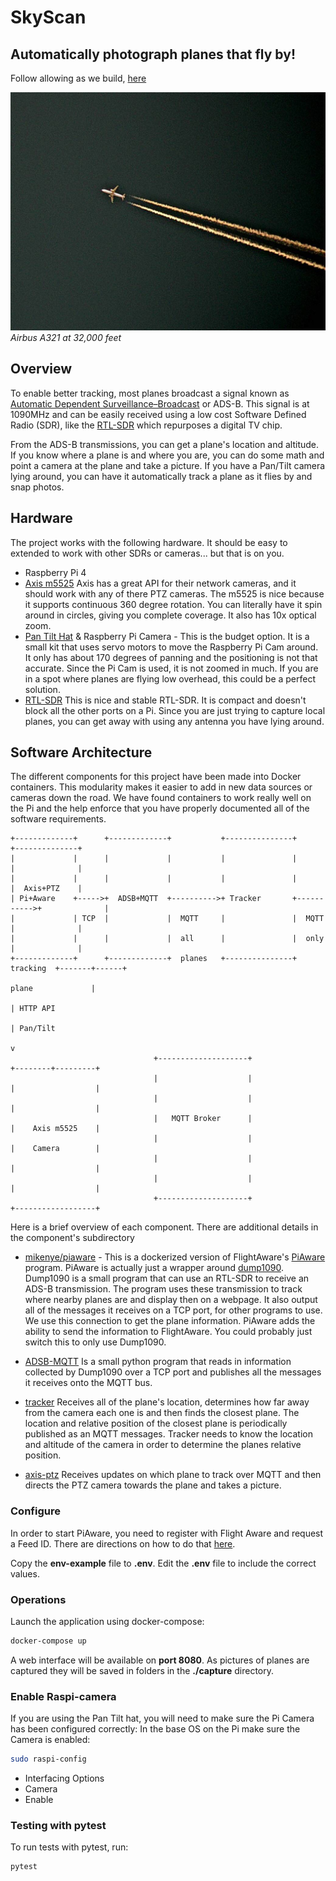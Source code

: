 # SkyScan
Automatically photograph planes that fly by!
-----
Follow allowing as we build, [here](https://iqtlabs.github.io/SkyScan/)

![Airbus A321](media/a321.jpg)
*Airbus A321 at 32,000 feet*

## Overview
To enable better tracking, most planes broadcast a signal known as [Automatic Dependent Surveillance–Broadcast](https://en.wikipedia.org/wiki/Automatic_Dependent_Surveillance–Broadcast) or ADS-B. This signal is at 1090MHz and can be easily received using a low cost Software Defined Radio (SDR), like the [RTL-SDR](https://learn.adafruit.com/getting-started-with-rtl-sdr-and-sdr-sharp) which repurposes a digital TV chip.

From the ADS-B transmissions, you can get a plane's location and altitude. If you know where a plane is and where you are, you can do some math and point a camera at the plane and take a picture. If you have a Pan/Tilt camera lying around, you can have it automatically track a plane as it flies by and snap photos.

## Hardware
The project works with the following hardware. It should be easy to extended to work with other SDRs or cameras... but that is on you.
- Raspberry Pi 4
- [Axis m5525](https://www.axis.com/en-us/products/axis-m5525-e) Axis has a great API for their network cameras, and it should work with any of there PTZ cameras. The m5525 is nice because it supports continuous 360 degree rotation. You can literally have it spin around in circles, giving you complete coverage. It also has 10x optical zoom.
- [Pan Tilt Hat](https://shop.pimoroni.com/products/pan-tilt-hat?variant=22408353287) & Raspberry Pi Camera - This is the budget option. It is a small kit that uses servo motors to move the Raspberry Pi Cam around. It only has about 170 degrees of panning and the positioning is not that accurate. Since the Pi Cam is used, it is not zoomed in much. If you are in a spot where planes are flying low overhead, this could be a perfect solution. 
- [RTL-SDR](https://www.nooelec.com/store/sdr/nesdr-smart-sdr.html) This is nice and stable RTL-SDR. It is compact and doesn't block all the other ports on a Pi. Since you are just trying to capture local planes, you can get away with using any antenna you have lying around.

## Software Architecture

The different components for this project have been made into Docker containers. This modularity makes it easier to add in new data sources or cameras down the road. We have found containers to work really well on the Pi and the help enforce that you have properly documented all of the software requirements.

````
+-------------+      +-------------+           +---------------+            +--------------+
|             |      |             |           |               |            |              |
|             |      |             |           |               |            |  Axis+PTZ    |
| Pi+Aware    +----->+  ADSB+MQTT  +---------->+ Tracker       +----------->+              |
|             | TCP  |             |  MQTT     |               |  MQTT      |              |
|             |      |             |  all      |               |  only      |              |
+-------------+      +-------------+  planes   +---------------+  tracking  +-------+------+
                                                                  plane             |
                                                                                    | HTTP API
                                                                                    | Pan/Tilt
                                                                                    v
                                +--------------------+                     +--------+---------+
                                |                    |                     |                  |
                                |                    |                     |                  |
                                |   MQTT Broker      |                     |    Axis m5525    |
                                |                    |                     |    Camera        |
                                |                    |                     |                  |
                                |                    |                     |                  |
                                +--------------------+                     +------------------+

````

Here is a brief overview of each component. There are additional details in the component's subdirectory

- [mikenye/piaware](https://github.com/mikenye/docker-piaware) - This is a dockerized version of FlightAware's [PiAware](https://flightaware.com/adsb/piaware/) program. PiAware is actually just a wrapper around [dump1090](https://flightaware.com/adsb/piaware/). Dump1090 is a small program that can use an RTL-SDR to receive an ADS-B transmission. The program uses these transmission to track where nearby planes are and display then on a webpage. It also output all of the messages it receives on a TCP port, for other programs to use. We use this connection to get the plane information. PiAware adds the ability to send the information to FlightAware. You could probably just switch this to only use Dump1090.

- [ADSB-MQTT](adsb-mqtt) Is a small python program that reads in information collected by Dump1090 over a TCP port and publishes all the messages it receives onto the MQTT bus. 

- [tracker](tracker) Receives all of the plane's location, determines how far away from the camera each one is and then finds the closest plane. The location and relative position of the closest plane is periodically published as an MQTT messages. Tracker needs to know the location and altitude of the camera in order to determine the planes relative position.

- [axis-ptz](axis-ptz) Receives updates on which plane to track over MQTT and then directs the PTZ camera towards the plane and takes a picture.



### Configure
In order to start PiAware, you need to register with Flight Aware and request a Feed ID. There are directions on how to do that [here](https://github.com/mikenye/docker-piaware#new-to-piaware).

Copy the **env-example** file to **.env**. Edit the **.env** file to include the correct values.

### Operations
Launch the application using docker-compose: 
```bash
docker-compose up
```

A web interface will be available on **port 8080**. As pictures of planes are captured they will be saved in folders in the **./capture** directory.


### Enable Raspi-camera

If you are using the Pan Tilt hat, you will need to make sure the Pi Camera has been configured correctly:
In the base OS on the Pi make sure the Camera is enabled:
```bash
sudo raspi-config
```
- Interfacing Options
- Camera
- Enable

### Testing with pytest

To run tests with pytest, run:

```bash
pytest
```


